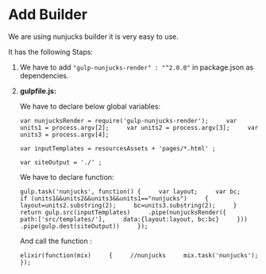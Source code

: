 # Add Builder

We are using nunjucks builder it is very easy to use.

It has the following Staps:

1. We have to add    `"gulp-nunjucks-render" : "^2.0.0"` in package.json as dependencies.
2. **gulpfile.js:**

   We have to declare below global variables:

   `var nunjucksRender = require('gulp-nunjucks-render');    
   var units1 = process.argv[2];    
   var units2 = process.argv[3];    
   var units3 = process.argv[4];`

   `var inputTemplates = resourcesAssets + 'pages/*.html' ;`

   `var siteOutput = './' ;`

   We have to declare function:

   `gulp.task('nunjucks', function() {    
   var layout;    
   var bc;    
   if (units1&&units2&&units3&&units1=="nunjucks")    
   {    
   layout=units2.substring(2);    
   bc=units3.substring(2);    
   }    
   return gulp.src(inputTemplates)    
   .pipe(nunjucksRender({    
   path:['src/templates/'],    
   data:{layout:layout, bc:bc}    
   }))    
   .pipe(gulp.dest(siteOutput))    
   });`

   And call the function :

   `elixir(function(mix)    
   {    
   //nunjucks    
   mix.task('nunjucks');    
   });`

